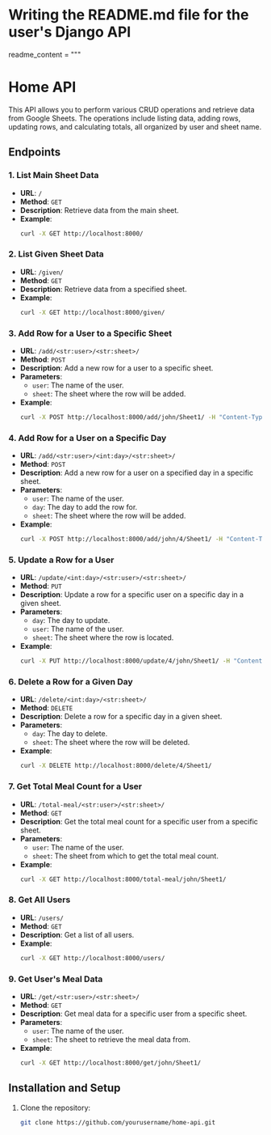 # Writing the README.md file for the user's Django API

readme_content = """

# Home API

This API allows you to perform various CRUD operations and retrieve data from Google Sheets. The operations include listing data, adding rows, updating rows, and calculating totals, all organized by user and sheet name.

## Endpoints

### 1. **List Main Sheet Data**

- **URL**: `/`
- **Method**: `GET`
- **Description**: Retrieve data from the main sheet.
- **Example**:
  ```bash
  curl -X GET http://localhost:8000/
  ```

### 2. **List Given Sheet Data**

- **URL**: `/given/`
- **Method**: `GET`
- **Description**: Retrieve data from a specified sheet.
- **Example**:
  ```bash
  curl -X GET http://localhost:8000/given/
  ```

### 3. **Add Row for a User to a Specific Sheet**

- **URL**: `/add/<str:user>/<str:sheet>/`
- **Method**: `POST`
- **Description**: Add a new row for a user to a specific sheet.
- **Parameters**:
  - `user`: The name of the user.
  - `sheet`: The sheet where the row will be added.
- **Example**:
  ```bash
  curl -X POST http://localhost:8000/add/john/Sheet1/ -H "Content-Type: application/json" -d '{"values": [1, 2, 3]}'
  ```

### 4. **Add Row for a User on a Specific Day**

- **URL**: `/add/<str:user>/<int:day>/<str:sheet>/`
- **Method**: `POST`
- **Description**: Add a new row for a user on a specified day in a specific sheet.
- **Parameters**:
  - `user`: The name of the user.
  - `day`: The day to add the row for.
  - `sheet`: The sheet where the row will be added.
- **Example**:
  ```bash
  curl -X POST http://localhost:8000/add/john/4/Sheet1/ -H "Content-Type: application/json" -d '{"values": [1, 2, 3]}'
  ```

### 5. **Update a Row for a User**

- **URL**: `/update/<int:day>/<str:user>/<str:sheet>/`
- **Method**: `PUT`
- **Description**: Update a row for a specific user on a specific day in a given sheet.
- **Parameters**:
  - `day`: The day to update.
  - `user`: The name of the user.
  - `sheet`: The sheet where the row is located.
- **Example**:
  ```bash
  curl -X PUT http://localhost:8000/update/4/john/Sheet1/ -H "Content-Type: application/json" -d '{"values": [5, 6, 7]}'
  ```

### 6. **Delete a Row for a Given Day**

- **URL**: `/delete/<int:day>/<str:sheet>/`
- **Method**: `DELETE`
- **Description**: Delete a row for a specific day in a given sheet.
- **Parameters**:
  - `day`: The day to delete.
  - `sheet`: The sheet where the row will be deleted.
- **Example**:
  ```bash
  curl -X DELETE http://localhost:8000/delete/4/Sheet1/
  ```

### 7. **Get Total Meal Count for a User**

- **URL**: `/total-meal/<str:user>/<str:sheet>/`
- **Method**: `GET`
- **Description**: Get the total meal count for a specific user from a specific sheet.
- **Parameters**:
  - `user`: The name of the user.
  - `sheet`: The sheet from which to get the total meal count.
- **Example**:
  ```bash
  curl -X GET http://localhost:8000/total-meal/john/Sheet1/
  ```

### 8. **Get All Users**

- **URL**: `/users/`
- **Method**: `GET`
- **Description**: Get a list of all users.
- **Example**:
  ```bash
  curl -X GET http://localhost:8000/users/
  ```

### 9. **Get User's Meal Data**

- **URL**: `/get/<str:user>/<str:sheet>/`
- **Method**: `GET`
- **Description**: Get meal data for a specific user from a specific sheet.
- **Parameters**:
  - `user`: The name of the user.
  - `sheet`: The sheet to retrieve the meal data from.
- **Example**:
  ```bash
  curl -X GET http://localhost:8000/get/john/Sheet1/
  ```

## Installation and Setup

1. Clone the repository:
   ```bash
   git clone https://github.com/yourusername/home-api.git
   ```
